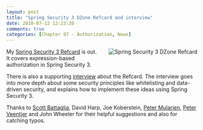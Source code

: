 ```yaml
---
layout: post
title: "Spring Security 3 DZone Refcard and interview"
date: 2010-07-12 12:23:20
comments: true
categories: [Chapter 07 - Authorization, News]
---
```

<img src="http://springinpractice.s3.amazonaws.com/springsecurity/refcard106/ss3_refcard.png" alt="Spring Security 3 DZone Refcard" style="float:right;margin:0 0 20px 20px;" />

My <a href="http://refcardz.dzone.com/refcardz/expression-based-authorization?oid=hom25493">Spring Security 3 Refcard</a> is out. It covers expression-based authorization in Spring Security 3.

There is also a supporting <a href="http://java.dzone.com/articles/willie-wheeler-spring-security3-interview">interview</a> about the Refcard. The interview goes into more depth about some security principles like whitelisting and data-driven security, and explains how to implement these ideas using Spring Security 3.

Thanks to <a href="http://www.scottbattaglia.com/">Scott Battaglia</a>, David Harp, Joe Koberstein, <a href="http://www.mularien.com/blog/">Peter Mularien</a>, <a href="http://pveentjer.wordpress.com/">Peter Veentjer</a> and John Wheeler for their helpful suggestions and also for catching typos.
